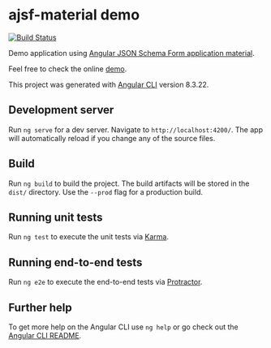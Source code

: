 # ajsf-material demo

[![Build Status](https://travis-ci.com/hamzahamidi/ajsf-demo-material.svg?branch=master)](https://travis-ci.com/hamzahamidi/ajsf-demo-material)

Demo application using [Angular JSON Schema Form application material](https://github.com/hamzahamidi/ajsf-demo-material).

Feel free to check the online [demo](https://hamidihamza.com/ajsf-demo-material).

This project was generated with [Angular CLI](https://github.com/angular/angular-cli) version 8.3.22.

## Development server

Run `ng serve` for a dev server. Navigate to `http://localhost:4200/`. The app will automatically reload if you change any of the source files.


## Build

Run `ng build` to build the project. The build artifacts will be stored in the `dist/` directory. Use the `--prod` flag for a production build.

## Running unit tests

Run `ng test` to execute the unit tests via [Karma](https://karma-runner.github.io).

## Running end-to-end tests

Run `ng e2e` to execute the end-to-end tests via [Protractor](http://www.protractortest.org/).

## Further help

To get more help on the Angular CLI use `ng help` or go check out the [Angular CLI README](https://github.com/angular/angular-cli/blob/master/README.md).
